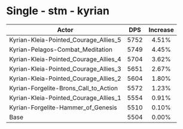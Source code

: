 # Single - stm - kyrian
| Actor | DPS | Increase |
|---|:---:|:---:|
|Kyrian-Kleia-Pointed_Courage_Allies_5|5752|4.51%|
|Kyrian-Pelagos-Combat_Meditation|5749|4.45%|
|Kyrian-Kleia-Pointed_Courage_Allies_4|5704|3.62%|
|Kyrian-Kleia-Pointed_Courage_Allies_3|5651|2.67%|
|Kyrian-Kleia-Pointed_Courage_Allies_2|5604|1.80%|
|Kyrian-Forgelite-Brons_Call_to_Action|5572|1.23%|
|Kyrian-Kleia-Pointed_Courage_Allies_1|5554|0.91%|
|Kyrian-Forgelite-Hammer_of_Genesis|5510|0.10%|
|Base|5504|0.00%|
